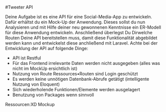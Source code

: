 #Tweeter API

Deine Aufgabe ist es eine API für eine Social-Media-App zu entwickeln. Dafür erhältst du ein Mock-Up der Anwendung. Dieses sollst du nun Analysieren und mit Hilfe deiner neu gewonnenen Kenntnisse ein ER-Modell für diese Anwendung entwickeln. Anschließend überlegst Du Dirwelche Routen Deine API bereitstellen muss, damit diese Funktionalität abgebildet werden kann und entwickelst diese anchließend mit Laravel. Achte bei der Entwicklung der API auf folgende Dinge:
- API ist Restful
- Für das Frontend irrelevante Daten werden nicht ausgegeben (alles was nicht im MockUp ersichtlich ist)
- Nutzung von Route Ressources•Routen sind Login geschützt
- Es werden keine unnötigen Datenbank-Abrufe getätigt (intelligente Nutzung von Eloquent)
- Sich wiederholende Funktionen/Elemente werden ausgelagert
- Benutzung von Packages wenn sinnvoll

Ressourcen:XD Mockup